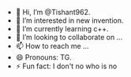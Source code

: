 - 👋 Hi, I’m @Tishant962.
- 👀 I’m interested in new invention.
- 🌱 I’m currently learning c++.
- 💞️ I’m looking to collaborate on ...
- 📫 How to reach me ...
- 😄 Pronouns: TG.
- ⚡ Fun fact: I don't no who is no

<!---
Tishant962/Tishant962 is a ✨ special ✨ repository because its `README.md` (this file) appears on your GitHub profile.
You can click the Preview link to take a look at your changes.
--->
